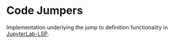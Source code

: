 # Code Jumpers

Implementation underlying the jump to definition functionality in [JupyterLab-LSP](https://github.com/jupyter-lsp/jupyterlab-lsp).
